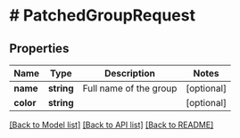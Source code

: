 # # PatchedGroupRequest

## Properties

Name | Type | Description | Notes
------------ | ------------- | ------------- | -------------
**name** | **string** | Full name of the group | [optional]
**color** | **string** |  | [optional]

[[Back to Model list]](../../README.md#models) [[Back to API list]](../../README.md#endpoints) [[Back to README]](../../README.md)
